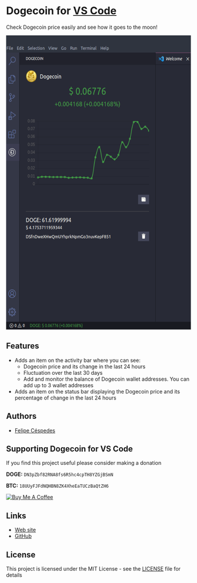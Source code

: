 # Dogecoin for [VS  Code](https://code.visualstudio.com/)
Check Dogecoin price easily and see how it goes to the moon!

<p align="center" >
  <img alt="Dogecoin for VS Code" src="https://github.com/felipecespedes/dogecoin-vs-code/blob/main/screenshots/dogecoin-vs-code.png" height="800" />
</p>

## Features
- Adds an item on the activity bar where you can see:
  - Dogecoin price and its change in the last 24 hours
  - Fluctuation over the last 30 days
  - Add and monitor the balance of Dogecoin wallet addresses. You can add up to 3 wallet addresses
- Adds an item on the status bar displaying the Dogecoin price and its percentage of change in the last 24 hours

## Authors
- [Felipe Céspedes](https://github.com/felipecespedes)

## Supporting Dogecoin for VS Code

If you find this project useful please consider making a donation

**DOGE:** `DN3pZbf82RNA8fs6R5hc4cpTH8YZGjBSmN`

**BTC:** `18UUyFJFdNQHBN8ZK4XheEaTUCzBaQtZH6`

<a href="https://www.buymeacoffee.com/felipecespedes" target="_blank"><img src="https://cdn.buymeacoffee.com/buttons/lato-red.png" alt="Buy Me A Coffee" height="41" width="174"></a>

## Links
- [Web site](https://www.dogecoinextension.xyz/)
- [GitHub](https://github.com/felipecespedes/dogecoin-vs-code)
## License

This project is licensed under the MIT License - see the [LICENSE](https://github.com/felipecespedes/dogecoin-vs-code/blob/main/LICENSE) file for details
